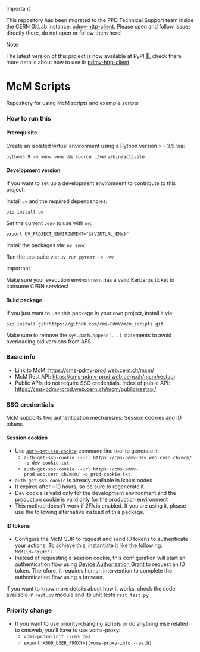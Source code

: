 > [!IMPORTANT]
> This repository has been migrated to the PPD Technical Support team inside the CERN GitLab instance: [pdmv-http-client](https://gitlab.cern.ch/cms-ppd/technical-support/libraries/pdmv-http-client). Please open and follow issues directly there, do not open or follow them here!

>[!NOTE]
> The latest version of this project is now available at PyPI :tada:, check there more details about how to use it: [pdmv-http-client](https://pypi.org/project/pdmv-http-client/)

# McM Scripts
Repository for using McM scripts and example scripts

### How to run this

#### Prerequisite

Create an isolated virtual environment using a Python version >= 3.9 via:

`python3.9 -m venv venv && source ./venv/bin/activate`

#### Development version

If you want to set up a development environment to contribute to this project:

Install `uv` and the required dependencies.

`pip install uv`

Set the current `venv` to use with `uv`:

`export UV_PROJECT_ENVIRONMENT="${VIRTUAL_ENV}"`

Install the packages via: `uv sync`

Run the test suite via:
`uv run pytest -s -vv`

> [!IMPORTANT]
> Make sure your execution environment has a valid Kerberos ticket to consume CERN services!

#### Build package

If you just want to use this package in your own project, install it via:

`pip install git+https://github.com/cms-PdmV/mcm_scripts.git`

Make sure to remove the `sys.path.append(...)` statements to avoid overloading old versions from AFS.

### Basic info
* Link to McM: https://cms-pdmv-prod.web.cern.ch/mcm/
* McM Rest API: https://cms-pdmv-prod.web.cern.ch/mcm/restapi
* Public APIs do not require SSO credentials. Index of public API: https://cms-pdmv-prod.web.cern.ch/mcm/public/restapi/

### SSO credentials
McM supports two authentication mechanisms: Session cookies and ID tokens

#### Session cookies
* Use [`auth-get-sso-cookie`](https://auth.docs.cern.ch/applications/command-line-tools/) command line tool to generate it:
    * `auth-get-sso-cookie --url https://cms-pdmv-dev.web.cern.ch/mcm/ -o dev-cookie.txt`
    * `auth-get-sso-cookie --url https://cms-pdmv-prod.web.cern.ch/mcm/ -o prod-cookie.txt`
* `auth-get-sso-cookie` is already available in lxplus nodes
* It expires after ~10 hours, so be sure to regenerate it
* Dev cookie is valid only for the development environment and the production cookie is valid only for the production environment
* This method doesn't work if 2FA is enabled. If you are using it, please use the following alternative instead of this package.

#### ID tokens
* Configure the McM SDK to request and send ID tokens to authenticate your actions. To achieve this, instantiate it like the following: `McM(id='oidc')`
* Instead of requesting a session cookie, this configuration will start an authentication flow using [Device Authorization Grant](https://auth0.com/docs/get-started/authentication-and-authorization-flow/device-authorization-flow) to request an ID token. Therefore, it requires
human intervention to complete the authentication flow using a browser.

If you want to know more details about how it works, check the code available in `rest.py` module and its unit tests `rest_test.py`

### Priority change
* If you want to use priority-changing scripts or do anything else related to cmsweb, you'll have to use voms-proxy:
    * `voms-proxy-init -voms cms`
    * `export X509_USER_PROXY=$(voms-proxy-info --path)`
